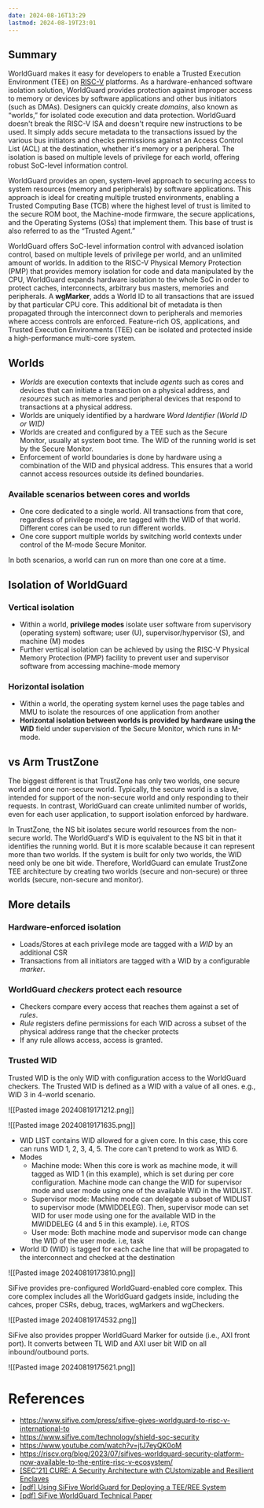 ```yaml
---
date: 2024-08-16T13:29
lastmod: 2024-08-19T23:01
---
```


## Summary
WorldGuard makes it easy for developers to enable a Trusted Execution Environment (TEE) on [RISC-V](https://www.synopsys.com/glossary/what-is-risc-v.html) platforms. As a hardware-enhanced software isolation solution, WorldGuard provides protection against improper access to memory or devices by software applications and other bus initiators (such as DMAs). Designers can quickly create *domains*, also known as “worlds,” for isolated code execution and data protection. WorldGuard doesn't break the RISC-V ISA and doesn't require new instructions to be used. It simply adds secure metadata to the transactions issued by the various bus initiators and checks permissions against an Access Control List (ACL) at the destination, whether it's memory or a peripheral. The isolation is based on multiple levels of privilege for each world, offering robust SoC-level information control.

WorldGuard provides an open, system-level approach to securing access to system resources (memory and peripherals) by software applications. This approach is ideal for creating multiple trusted environments, enabling a Trusted Computing Base (TCB) where the highest level of trust is limited to the secure ROM boot, the Machine-mode firmware, the secure applications, and the Operating Systems (OSs) that implement them. This base of trust is also referred to as the “Trusted Agent.”

WorldGuard offers SoC-level information control with advanced isolation control, based on multiple levels of privilege per world, and an unlimited amount of worlds. In addition to the RISC-V Physical Memory Protection (PMP) that provides memory isolation for code and data manipulated by the CPU, WorldGuard expands hardware isolation to the whole SoC in order to protect caches, interconnects, arbitrary bus masters, memories and peripherals. A **wgMarker**, adds a World ID to all transactions that are issued by that particular CPU core. This additional bit of metadata is then propagated through the interconnect down to peripherals and memories where access controls are enforced. Feature-rich OS, applications, and Trusted Execution Environments (TEE) can be isolated and protected inside a high-performance multi-core system.

## Worlds
- *Worlds* are execution contexts that include *agents* such as cores and devices that can initiate a transaction on a physical address, and *resources* such as memories and peripheral devices that respond to transactions at a physical address.
- Worlds are uniquely identified by a hardware *Word Identifier (World ID or WID)*
- Worlds are created and configured by a TEE such as the Secure Monitor, usually at system boot time. The WID of the running world is set by the Secure Monitor.
- Enforcement of world boundaries is done by hardware using a combination of the WID and physical address. This ensures that a world cannot access resources outside its defined boundaries.

### Available scenarios between cores and worlds
- One core dedicated to a single world. All transactions from that core, regardless of privilege mode, are tagged with the WID of that world. Different cores can be used to run different worlds.
- One core support multiple worlds by switching world contexts under control of the M-mode Secure Monitor. 

In both scenarios, a world can run on more than one core at a time.

## Isolation of WorldGuard
### Vertical isolation
- Within a world, **privilege modes** isolate user software from supervisory (operating system) software; user (U), supervisor/hypervisor (S), and machine (M) modes
- Further vertical isolation can be achieved by using the RISC-V Physical Memory Protection (PMP) facility to prevent user and supervisor software from accessing machine-mode memory

### Horizontal isolation
- Within a world, the operating system kernel uses the page tables and MMU to isolate the resources of one application from another
- **Horizontal isolation between worlds is provided by hardware using the WID** field under supervision of the Secure Monitor, which runs in M-mode.

## vs Arm TrustZone

The biggest different is that TrustZone has only two worlds, one secure world and one non-secure world. Typically, the secure world is a slave, intended for support of the non-secure world and only responding to their requests. In contrast, WorldGuard can create unlimited number of worlds, even for each user application, to support isolation enforced by hardware.

In TrustZone, the NS bit isolates secure world resources from the non-secure world. The WorldGuard's WID is equivalent to the NS bit in that it identifies the running world. But it is more scalable because it can represent more than two worlds. If the system is built for only two worlds, the WID need only be one bit wide. Therefore, WorldGuard can emulate TrustZone TEE architecture by creating two worlds (secure and non-secure) or three worlds (secure, non-secure and monitor). 

## More details

### Hardware-enforced isolation
- Loads/Stores at each privilege mode are tagged with a *WID* by an additional CSR
- Transactions from all initiators are tagged with a WID by a configurable *marker*.

### WorldGuard *checkers* protect each resource
- Checkers compare every access that reaches them against a set of *rules*.
- *Rule* registers define permissions for each WID across a subset of the physical address range that the checker protects
- If any rule allows access, access is granted.

### Trusted WID
Trusted WID is the only WID with configuration access to the WorldGuard checkers. The Trusted WID is defined as a WID with a value of all ones. e.g., WID 3 in 4-world scenario.


![[Pasted image 20240819171212.png]]

![[Pasted image 20240819171635.png]]
- WID LIST contains WID allowed for a given core. In this case, this core can runs WID 1, 2, 3, 4, 5. The core can't pretend to work as WID 6. 
- Modes
	- Machine mode: When this core is work as machine mode, it will tagged as WID 1 (in this example), which is set during per core configuration. Machine mode can change the WID for supervisor mode and user mode using one of the available WID in the WIDLIST.
	- Supervisor mode: Machine mode can delegate a subset of WIDLIST to supervisor mode (MWIDDELEG). Then, supervisor mode can set WID for user mode using one for the available WID in the MWIDDELEG (4 and 5 in this example). i.e, RTOS
	- User mode: Both machine mode and supervisor mode can change the WID of the user mode. i.e, task
- World ID (WID) is tagged for each cache line that will be propagated to the interconnect and checked at the destination

![[Pasted image 20240819173810.png]]

SiFive provides pre-configured WorldGuard-enabled core complex. This core complex includes all the WorldGuard gadgets inside, including the cahces, proper CSRs, debug, traces, wgMarkers and wgCheckers.

![[Pasted image 20240819174532.png]]

SiFive also provides propper WorldGuard Marker for outside (i.e., AXI front port).  It converts between TL WID and AXI user bit WID on all inbound/outbound ports. 

![[Pasted image 20240819175621.png]]




# References
- https://www.sifive.com/press/sifive-gives-worldguard-to-risc-v-international-to
- https://www.sifive.com/technology/shield-soc-security
- https://www.youtube.com/watch?v=jtJ7eyQK0oM
- https://riscv.org/blog/2023/07/sifives-worldguard-security-platform-now-available-to-the-entire-risc-v-ecosystem/
- [[SEC'21] CURE: A Security Architecture with CUstomizable and Resilient Enclaves](https://www.usenix.org/conference/usenixsecurity21/presentation/bahmani)
- [[pdf] Using SiFive WorldGuard for Deploying a TEE/REE System](https://sifive.cdn.prismic.io/sifive/a2a13237-aa42-480a-85e8-249ebb38490a_WorldGuard_TEE_REE_App_Note_v1.4.pdf)
- [[pdf] SiFive WorldGuard Technical Paper](https://sifive.cdn.prismic.io/sifive/31b03c05-70fa-4dd8-bb06-127fdb4ba85a_WorldGuard-Technical-Paper_v2.4.pdf)